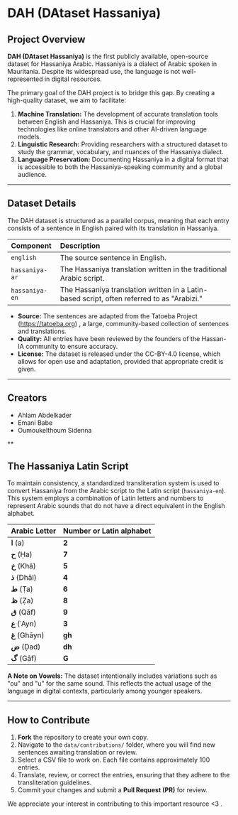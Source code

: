 # DAH (DAtaset Hassaniya)

## Project Overview

**DAH (DAtaset Hassaniya)** is the first publicly available, open-source dataset for Hassaniya Arabic. Hassaniya is a dialect of Arabic spoken in Mauritania. Despite its widespread use, the language is not well-represented in digital resources.

The primary goal of the DAH project is to bridge this gap. By creating a high-quality dataset, we aim to facilitate:

1.  **Machine Translation:** The development of accurate translation tools between English and Hassaniya. This is crucial for improving technologies like online translators and other AI-driven language models.
2.  **Linguistic Research:** Providing researchers with a structured dataset to study the grammar, vocabulary, and nuances of the Hassaniya dialect.
3.  **Language Preservation:** Documenting Hassaniya in a digital format that is accessible to both the Hassaniya-speaking community and a global audience.


***

## Dataset Details

The DAH dataset is structured as a parallel corpus, meaning that each entry consists of a sentence in English paired with its translation in Hassaniya.

| Component | Description |
| :--- | :--- |
| `english` | The source sentence in English. |
| `hassaniya-ar` | The Hassaniya translation written in the traditional Arabic script. |
| `hassaniya-en` | The Hassaniya translation written in a Latin-based script, often referred to as "Arabizi." |

*   **Source:** The sentences are adapted from the Tatoeba Project (https://tatoeba.org) , a large, community-based collection of sentences and translations.
*   **Quality:** All entries have been reviewed by the founders of the Hassan-IA community to ensure accuracy.
*   **License:** The dataset is released under the CC-BY-4.0 license, which allows for open use and adaptation, provided that appropriate credit is given.

***

## Creators

  - Ahlam Abdelkader  
  - Emani Babe  
  - Oumoukelthoum Sidenna  

**

## The Hassaniya Latin Script

To maintain consistency, a standardized transliteration system is used to convert Hassaniya from the Arabic script to the Latin script (`hassaniya-en`). This system employs a combination of Latin letters and numbers to represent Arabic sounds that do not have a direct equivalent in the English alphabet.

| Arabic Letter | Number or Latin alphabet |
| :--- | :--- |
| **ا** (a) | **2** |
| **ح** (Ḥa) | **7** | 
| **خ** (Khā) | **5** | 
| **ذ** (Dhāl) | **4** | 
| **ط** (Ṭa) | **6** | 
| **ظ** (Ẓa) | **8** |
| **ق** (Qāf) | **9** |
| **ع** (ʿAyn) | **3** |
| **غ** (Ghāyn) | **gh** |
| **ض** (Ḍad) | **dh** |
| **گ** (Gāf) | **G** |

**A Note on Vowels:** The dataset intentionally includes variations such as "ou" and "u" for the same sound. This reflects the actual usage of the language in digital contexts, particularly among younger speakers.

***

## How to Contribute

1.  **Fork** the repository to create your own copy.
2.  Navigate to the `data/contributions/` folder, where you will find new sentences awaiting translation or review.
3.  Select a CSV file to work on. Each file contains approximately 100 entries.
4.  Translate, review, or correct the entries, ensuring that they adhere to the transliteration guidelines.
5.  Commit your changes and submit a **Pull Request (PR)** for review.

We appreciate your interest in contributing to this important resource <3 .
